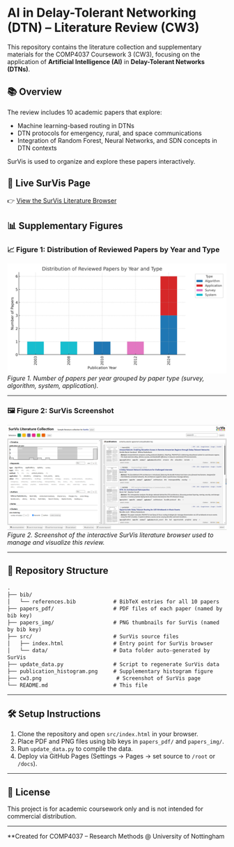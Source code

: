 # AI in Delay-Tolerant Networking (DTN) – Literature Review (CW3)

This repository contains the literature collection and supplementary materials for the COMP4037 Coursework 3 (CW3), focusing on the application of **Artificial Intelligence (AI)** in **Delay-Tolerant Networks (DTNs)**.

## 📚 Overview

The review includes 10 academic papers that explore:

- Machine learning-based routing in DTNs
- DTN protocols for emergency, rural, and space communications
- Integration of Random Forest, Neural Networks, and SDN concepts in DTN contexts

SurVis is used to organize and explore these papers interactively.

## 🔗 Live SurVis Page

👉 [View the SurVis Literature Browser](https://github.com/Axt0n0416/COMP4037cw3)  

## 📊 Supplementary Figures

### 📈 Figure 1: Distribution of Reviewed Papers by Year and Type

![Figure 1 – Publication Histogram](publication_histogram.png)  
*Figure 1. Number of papers per year grouped by paper type (survey, algorithm, system, application).*

---

### 🖼️ Figure 2: SurVis Screenshot

![Figure 2 – SurVis Screenshot](cw3.png)  
*Figure 2. Screenshot of the interactive SurVis literature browser used to manage and visualize this review.*

---

## 📁 Repository Structure

```
.
├── bib/
│   └── references.bib            # BibTeX entries for all 10 papers
├── papers_pdf/                   # PDF files of each paper (named by bib key)
├── papers_img/                   # PNG thumbnails for SurVis (named by bib key)
├── src/                          # SurVis source files
│   ├── index.html                # Entry point for SurVis browser
│   └── data/                     # Data folder auto-generated by SurVis
├── update_data.py                # Script to regenerate SurVis data
├── publication_histogram.png     # Supplementary histogram figure
├── cw3.png                        # Screenshot of SurVis page
└── README.md                     # This file
```

---

## 🛠️ Setup Instructions

1. Clone the repository and open `src/index.html` in your browser.
2. Place PDF and PNG files using bib keys in `papers_pdf/` and `papers_img/`.
3. Run `update_data.py` to compile the data.
4. Deploy via GitHub Pages (Settings → Pages → set source to `/root` or `/docs`).

---

## 📑 License

This project is for academic coursework only and is not intended for commercial distribution.

---

**Created for COMP4037 – Research Methods @ University of Nottingham
